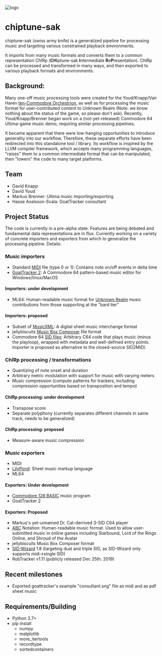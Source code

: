[comment]: # (Note: for now, can't link to image unless authenticated to private repo)
![logo](https://github.com/c64cryptoboy/chiptune-sak/blob/master/res/logoSmall.png)
# chiptune-sak
chiptune-sak (swiss army knife) is a generalized pipeline for processing music and targeting various constrained playback environments.

It imports from many music formats and converts them to a common representation ChIRp (**CH**iptune-sak **I**ntermediate **R**e**P**resentation).  ChIRp can be processed and transformed in many ways, and then exported to various playback formats and environments.  

## Background:
Many one-off music processing tools were created for the Youd/Knapp/Van Haren [ten-Commodore Orchestrion](https://hackaday.com/2019/09/07/how-many-commodores-does-it-take-to-crack-a-nut/), as well as for processing the music format for user-contributed content to Unknown Realm (Note: we know nothing about the status of the game, so please don't ask).  Recently, Youd/Knapp/Brenner began work on a (not-yet-released) Commodore 64 Ultima-game music demo, requiring similar processing pipelines.

It became apparent that there were low-hanging opportunities to introduce generality into our workflow.  Therefore, these separate efforts have been redirected into this standalone tool / library.  Its workflow is inspired by the LLVM compiler framework, which accepts many programming languages, "raises" them to a common intermediate format that can be manipulated, then "lowers" the code to many target platforms.

## Team
* David Knapp
* David Youd
* Markus Brenner: Ultima music importing/exporting
* Hasse Axəlsson-Svala: GoatTracker consultant

## Project Status
The code is currently in a pre-alpha state.  Features are being debated and fundamental data representations are in flux.  Currently working on a variety of concrete importers and exporters from which to generalize the processing pipeline.  Details:

### Music importers
* Standard [MIDI](https://www.midi.org/specifications) file (type 0 or 1):  Contains note on/off events in delta time
* [GoatTracker 2](https://sourceforge.net/p/goattracker2/code/HEAD/tree/): A Commodore 64 pattern-based music editor for Windows/linux/MacOS

#### Importers: under development
* ML64: Human-readable music format for [Unknown Realm](https://www.kickstarter.com/projects/stirringdragongames/unknown-realm-an-8bit-rpg-for-pc-and-commodore-64) music contributions from those supporting at the "bard tier"

#### Importers: proposed
* Subset of [MusicXML](https://www.musicxml.com/for-developers/): A digital sheet music interchange format
* jellybiscuits [Music Box Composer](http://www.jellybiscuits.com/?page_id=951) file format
* Commodore 64 [SID files](https://www.hvsc.c64.org/download/C64Music/DOCUMENTS/SID_file_format.txt): Arbitrary C64 code that plays music (minus the playloop), wrapped with metadata and well-defined entry points.  Importer is proposed as alternative to the closed-source SID2MIDI.

### ChIRp processing / transformations
* Quantizing of note onset and duration
* Arbitrary metric modulation with support for music with varying meters
* Music compression (compute patterns for trackers, including compression opportunities based on transposition and tempo)
 
#### ChIRp processing: under development
* Transpose score
* Separate polyphony (currently separates different channels in same track, needs to be generalized)
 
#### ChIRp processing: proposed
* Measure-aware music compression
  
### Music exporters
* MIDI
* [LilyPond](http://lilypond.org/doc/v2.19/Documentation/notation.pdf): Sheet music markup language
* ML64
 
#### Exporters: Under development
* [Commodore 128 BASIC](https://www.c64-wiki.com/wiki/BASIC#Overview_of_BASIC_Version_7.0_Commands) music program
* GoatTracker 2
  
#### Exporters: Proposed
* Markus's yet-unnamed Dr. Cat-derrived 3-SID C64 player
* [ABC](http://abcnotation.com/wiki/abc:standard:v2.1) Notation: Human-readable music format.  Used to allow user-submitted music in online games including Starbound, Lord of the Rings Online, and Shroud of the Avatar
* jellybiscuits Music Box Composer format
* [SID-Wizard](https://sourceforge.net/p/sid-wizard/code/HEAD/tree/) 1.8 (targeting dual and triple SID, as SID-Wizard only supports midi->single SID)
* RobTracker v1.11 (publicly released Dec 25th. 2019)

## Recent milestones
* Exported goattracker's example "consultant.sng" file as midi and as pdf sheet music

## Requirements/Building
* Python 3.7+
* pip install
   * numpy
   * matplotlib
   * more_itertools
   * recordtype
   * sortedcontainers